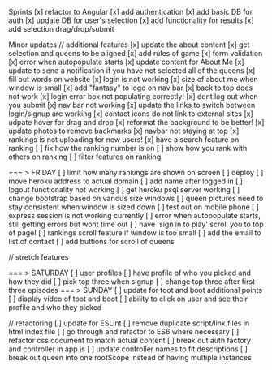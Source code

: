 Sprints
[x] refactor to Angular
[x] add authentication
[x] add basic DB for auth
[x] update DB for user's selection
[x] add functionality for results
[x] add selection drag/drop/submit

Minor updates
// additional features
[x] update the about content
[x] get selection and queens to be aligned
[x] add rules of game
[x] form validation
[x] error when autopopulate starts
[x] update content for About Me
[x] update to send a notification if you have not selected all of the queens 
[x] fill out words on website
[x] login is not working
[x] size of about me when window is small
[x] add "fantasy" to logo on nav bar
[x] back to top does not work
[x] login error box not populating correctly!
[x] dont log out when you submit
[x] nav bar not working
[x] update the links to switch between login/signup are working
[x] contact icons do not link to external sites
[x] udpate hover for drag and drop
[x] reformat the background to be better!
[x] update photos to remove backmarks
[x] navbar not staying at top
[x] rankings is not uploading for new users!
[x] have a search feature on ranking
[ ] fix how the ranking number is on
[ ] show how you rank with others on ranking
[ ] filter features on ranking

=== > FRIDAY
[ ] limit how many rankings are shown on screen
[ ] deploy
[ ] move heroku address to actual domain
[ ] add name after logged in
[ ] logout functionality not working
[ ] get heroku psql server working
[ ] change bootstrap based on various size windows
[ ] queen pictures need to stay consistent when window is sized down
[ ] test out on mobile phone
[ ] express session is not working currently
[ ] error when autopopulate starts, still getting errors but wont time out
[ ] have 'sign in to play' scroll you to top of page!
[ ] rankings scroll feature if window is too small
[ ] add the email to list of contact
[ ] add buttions for scroll of queens

// stretch features

=== > SATURDAY
[ ] user profiles
[ ] have profile of who you picked and how they did
[ ] pick top three when signup
[ ] change top three after first three episodes
=== > SUNDAY
[ ] update for toot and boot additional points
[ ] display video of toot and boot
[ ] ability to click on user and see their profile and who they picked

// refactoring
[ ] update for ESLint
[ ] remove duplicate script/link files in html index file
[ ] go through and refactor to ES6 where necessary
[ ] refactor css document to match actual content
[ ] break out auth factory and controller in app.js
[ ] update controller names to fit descriptions
[ ] break out queen into one rootScope instead of having multiple instances